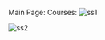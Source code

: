 Main Page: Courses:
![ss1](https://github.com/NavyaSrivas/College_Website/assets/138609096/f216d73e-9a16-4e5f-94b1-5e0c580c01c9)

![ss2](https://github.com/NavyaSrivas/College_Website/assets/138609096/ed2467ec-7417-4832-8a9f-773047d6b214)

